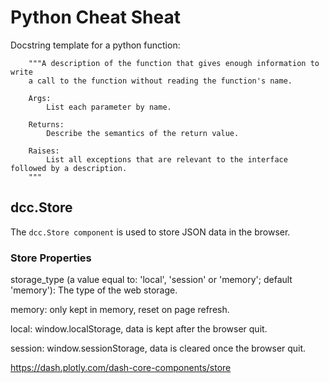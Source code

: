 # Python Cheat Sheat

Docstring template for a python function:
~~~
    """A description of the function that gives enough information to write 
    a call to the function without reading the function's name.
    
    Args:
        List each parameter by name. 

    Returns:
        Describe the semantics of the return value.

    Raises:
        List all exceptions that are relevant to the interface followed by a description.
    """
~~~

## dcc.Store

The ```dcc.Store component``` is used to store JSON data in the browser.

### Store Properties

storage_type (a value equal to: 'local', 'session' or 'memory'; default 'memory'): 
The type of the web storage. 

memory: only kept in memory, reset on page refresh. 

local: window.localStorage, data is kept after the browser quit. 

session: window.sessionStorage, data is cleared once the browser quit.


https://dash.plotly.com/dash-core-components/store
